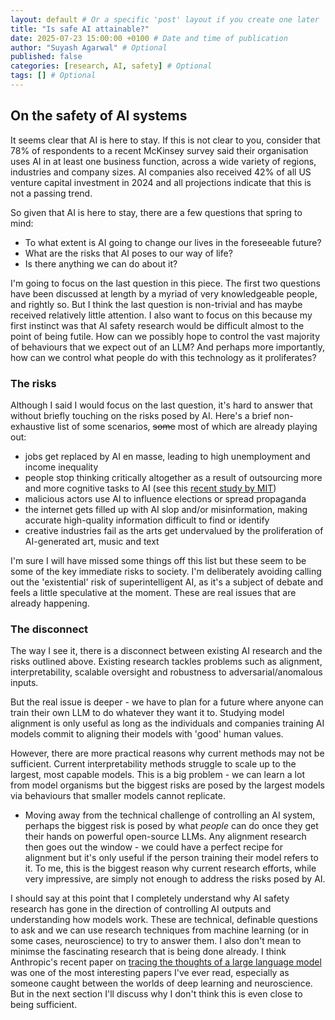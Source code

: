 ```yaml
---
layout: default # Or a specific 'post' layout if you create one later
title: "Is safe AI attainable?"
date: 2025-07-23 15:00:00 +0100 # Date and time of publication
author: "Suyash Agarwal" # Optional
published: false
categories: [research, AI, safety] # Optional
tags: [] # Optional
---
```


## On the safety of AI systems

It seems clear that AI is here to stay. If this is not clear to you, consider that 78% of respondents to a recent McKinsey survey said their organisation uses AI in at least one business function, across a wide variety of regions, industries and company sizes. AI companies also received 42% of all US venture capital investment in 2024 and all projections indicate that this is not a passing trend. 

So given that AI is here to stay, there are a few questions that spring to mind:
- To what extent is AI going to change our lives in the foreseeable future?
- What are the risks that AI poses to our way of life?
- Is there anything we can do about it?

I'm going to focus on the last question in this piece. The first two questions have been discussed at length by a myriad of very knowledgeable people, and rightly so. But I think the last question is non-trivial and has maybe received relatively little attention. I also want to focus on this because my first instinct was that AI safety research would be difficult almost to the point of being futile. How can we possibly hope to control the vast majority of behaviours that we expect out of an LLM? And perhaps more importantly, how can we control what people do with this technology as it proliferates?

### The risks

Although I said I would focus on the last question, it's hard to answer that without briefly touching on the risks posed by AI. Here's a brief non-exhaustive list of some scenarios, ~~some~~ most of which are already playing out:
- jobs get replaced by AI en masse, leading to high unemployment and income inequality
- people stop thinking critically altogether as a result of outsourcing more and more cognitive tasks to AI (see this [recent study by MIT](https://arxiv.org/abs/2506.08872))
- malicious actors use AI to influence elections or spread propaganda
- the internet gets filled up with AI slop and/or misinformation, making accurate high-quality information difficult to find or identify
- creative industries fail as the arts get undervalued by the proliferation of AI-generated art, music and text

I'm sure I will have missed some things off this list but these seem to be some of the key immediate risks to society. I'm deliberately avoiding calling out the 'existential' risk of superintelligent AI, as it's a subject of debate and feels a little speculative at the moment. These are real issues that are already happening. 

### The disconnect 

The way I see it, there is a disconnect between existing AI research and the risks outlined above. Existing research tackles problems such as alignment, interpretability, scalable oversight and robustness to adversarial/anomalous inputs. 

But the real issue is deeper - we have to plan for a future where anyone can train their own LLM to do whatever they want it to. Studying model alignment is only useful as long as the individuals and companies training AI models commit to aligning their models with 'good' human values. 


However, there are more practical reasons why current methods may not be sufficient. Current interpretability methods struggle to scale up to the largest, most capable models. This is a big problem - we can learn a lot from model organisms but the biggest risks are posed by the largest models via behaviours that smaller models cannot replicate.
- Moving away from the technical challenge of controlling an AI system, perhaps the biggest risk is posed by what _people_ can do once they get their hands on powerful open-source LLMs. Any alignment research then goes out the window - we could have a perfect recipe for alignment but it's only useful if the person training their model refers to it. To me, this is the biggest reason why current research efforts, while very impressive, are simply not enough to address the risks posed by AI. 

I should say at this point that I completely understand why AI safety research has gone in the direction of controlling AI outputs and understanding how models work. These are technical, definable questions to ask and we can use research techniques from machine learning (or in some cases, neuroscience) to try to answer them. I also don't mean to minimse the fascinating research that is being done already. I think Anthropic's recent paper on [tracing the thoughts of a large language model](https://transformer-circuits.pub/2025/attribution-graphs/biology.html) was one of the most interesting papers I've ever read, especially as someone caught between the worlds of deep learning and neuroscience. But in the next section I'll discuss why I don't think this is even close to being sufficient.








